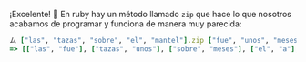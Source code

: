 ¡Excelente! :clap: En ruby hay un método llamado `zip` que hace lo que nosotros acabamos de programar y funciona de manera muy parecida:

``` ruby
ム ["las", "tazas", "sobre", "el", "mantel"].zip ["fue", "unos", "meses", "a", "Caseros"]
=> [["las", "fue"], ["tazas", "unos"], ["sobre", "meses"], ["el", "a"], ["mantel", "Caseros"]]
```
